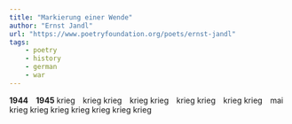 ```yaml
---
title: "Markierung einer Wende"
author: "Ernst Jandl"
url: "https://www.poetryfoundation.org/poets/ernst-jandl"
tags: 
    - poetry
    - history
    - german
    - war
---
```


**1944**&emsp;**1945**
krieg&emsp;krieg
krieg&emsp;krieg
krieg&emsp;krieg
krieg&emsp;krieg
krieg&emsp;mai
krieg
krieg
krieg
krieg
krieg
krieg
krieg